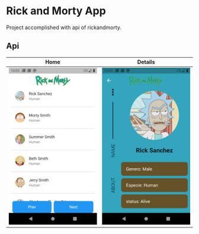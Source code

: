 # Rick and Morty App

Project accomplished with api of rickandmorty.

## Api

 <table>
    <thead>
      <tr>
        <th><Strong>Home</Strong></th>
        <th><Strong>Details</Strong></th>
      </tr>
    </thead>
    <tbody>
        <tr>
           <td> <img src="./screenshot/1.png" alt="Home-Dark" width="250"/></td>
            <td> <img src="./screenshot/2.png" alt="alert-ligth" width="250"/></td>
        </tr>
    </tbody>
  </table>